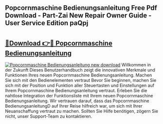 ## Popcornmaschine Bedienungsanleitung Free Pdf Download - Part-Zai New Repair Owner Guide - User Service Edition paQpj

# <h2><a href="http://df19ln5.blite.top/?on=Popcornmaschine+Bedienungsanleitung">🔗Download 👉🔴 Popcornmaschine Bedienungsanleitung</a></h2>

[![Popcornmaschine Bedienungsanleitung new download](https://i.imgur.com/lujVjoI.png)](http://df19ln5.blite.top/?on=Popcornmaschine+Bedienungsanleitung)
Willkommen in der Zukunft Dieses Benutzerhandbuch zeigt die innovativen Merkmale und Funktionen Ihres neuen Popcornmaschine Bedienungsanleitung. Machen Sie sich mit den Bedienelementen vertraut Bevor Sie beginnen, machen Sie sich mit der Position und Funktion aller Steuertasten und Einstellungen auf Ihrem Popcornmaschine Bedienungsanleitung vertraut. Erleben Sie die nahtlose Integration der Funktionsliste mit Ihrem neuen Popcornmaschine Bedienungsanleitung. Wir vertrauen darauf, dass das Popcornmaschine BedienungsanleitungD auf Ihrer Reise hilfreich war, um sich mit Ihrer Neuanschaffung vertraut zu machen. Sollten Sie Hilfe benötigen, zögern Sie nicht, unser Support-Team zu kontaktieren.
